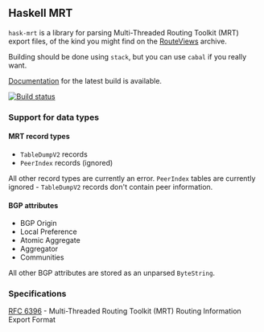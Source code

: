 ## Haskell MRT

`hask-mrt` is a library for parsing Multi-Threaded Routing Toolkit (MRT) export
files, of the kind you might find on the [RouteViews][RV] archive.

Building should be done using `stack`, but you can use `cabal` if you really
want.

[Documentation] for the latest build is available.

[![Build status](https://travis-ci.org/codebje/hask-mrt.svg)](https://travis-ci.org/codebje/hask-mrt)

### Support for data types

#### MRT record types

 - `TableDumpV2` records
 - `PeerIndex` records (ignored)

All other record types are currently an error.  `PeerIndex` tables are currently
ignored - `TableDumpV2` records don't contain peer information.

#### BGP attributes

 - BGP Origin
 - Local Preference
 - Atomic Aggregate
 - Aggregator
 - Communities

All other BGP attributes are stored as an unparsed `ByteString`.

### Specifications

[RFC 6396] - Multi-Threaded Routing Toolkit (MRT) Routing Information Export Format


[RFC 6396]: https://tools.ietf.org/html/rfc6396
[RV]: http://routeviews.org/
[Documentation]: http://λ.bje.id.au/hask-mrt/
